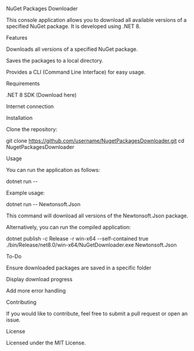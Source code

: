 NuGet Packages Downloader

This console application allows you to download all available versions of a specified NuGet package. It is developed using .NET 8.

Features

Downloads all versions of a specified NuGet package.

Saves the packages to a local directory.

Provides a CLI (Command Line Interface) for easy usage.

Requirements

.NET 8 SDK (Download here)

Internet connection

Installation

Clone the repository:

git clone https://github.com/username/NugetPackagesDownloader.git
cd NugetPackagesDownloader

Usage

You can run the application as follows:

dotnet run -- <package-name>

Example usage:

dotnet run -- Newtonsoft.Json

This command will download all versions of the Newtonsoft.Json package.

Alternatively, you can run the compiled application:

dotnet publish -c Release -r win-x64 --self-contained true
./bin/Release/net8.0/win-x64/NuGetDownloader.exe Newtonsoft.Json

To-Do

Ensure downloaded packages are saved in a specific folder

Display download progress

Add more error handling

Contributing

If you would like to contribute, feel free to submit a pull request or open an issue.

License

Licensed under the MIT License.